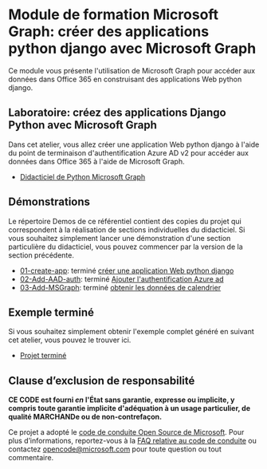 # <a name="microsoft-graph-training-module---build-python-django-apps-with-microsoft-graph"></a>Module de formation Microsoft Graph: créer des applications python django avec Microsoft Graph

Ce module vous présente l'utilisation de Microsoft Graph pour accéder aux données dans Office 365 en construisant des applications Web python django.

## <a name="lab---build-python-django-apps-with-microsoft-graph"></a>Laboratoire: créez des applications Django Python avec Microsoft Graph

Dans cet atelier, vous allez créer une application Web python django à l'aide du point de terminaison d'authentification Azure AD v2 pour accéder aux données dans Office 365 à l'aide de Microsoft Graph.

- [Didacticiel de Python Microsoft Graph](https://docs.microsoft.com/graph/training/python-tutorial)

## <a name="demos"></a>Démonstrations

Le [](./Demos) répertoire Demos de ce référentiel contient des copies du projet qui correspondent à la réalisation de sections individuelles du didacticiel. Si vous souhaitez simplement lancer une démonstration d'une section particulière du didacticiel, vous pouvez commencer par la version de la section précédente.

- [01-create-app](Demos/01-create-app): terminé [créer une application Web python django](https://docs.microsoft.com/graph/training/python-tutorial?tutorial-step=1)
- [02-Add-AAD-auth](Demos/02-add-aad-auth): terminé [Ajouter l'authentification Azure ad](https://docs.microsoft.com/graph/training/python-tutorial?tutorial-step=3)
- [03-Add-MSGraph](Demos/03-add-msgraph): terminé [obtenir les données de calendrier](https://docs.microsoft.com/graph/training/python-tutorial?tutorial-step=4)

## <a name="completed-sample"></a>Exemple terminé

Si vous souhaitez simplement obtenir l'exemple complet généré en suivant cet atelier, vous pouvez le trouver ici.

- [Projet terminé](Demos/03-add-msgraph)

## <a name="disclaimer"></a>Clause d’exclusion de responsabilité

**CE CODE est fourni *en* l'État sans garantie, expresse ou implicite, y compris toute garantie implicite d'adéquation à un usage particulier, de qualité MARCHANDe ou de non-contrefaçon.**

Ce projet a adopté le [code de conduite Open Source de Microsoft](https://opensource.microsoft.com/codeofconduct/). Pour plus d’informations, reportez-vous à la [FAQ relative au code de conduite](https://opensource.microsoft.com/codeofconduct/faq/) ou contactez [opencode@microsoft.com](mailto:opencode@microsoft.com) pour toute question ou tout commentaire.